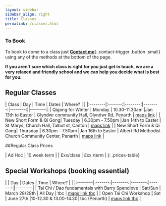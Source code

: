 ```yaml
---
layout: sidebar
sidebar_align: right
title: Classes
permalink: /classes.html
---
```


### To Book 

To book to come to a class just [**Contact me**](#contact-trigger){:.contact-trigger .button .small} using any of the methods at the bottom of the page.

**If you aren't sure which class is right for you just get in touch, we are a very relaxed and friendly school and we can help you decide what is best for you.**

## Regular Classes

| Class | Day | Time | Dates | Where? |   |
|:--------|:-------:|--------:|--------:|--------:||--------:|
| Qigong for Winter | Monday |  10.30-11.30am |Jan 13th to Easter | Glyndwr community Hall, Glyndwr Rd, Penarth  | [maps link](http://www.streetmap.co.uk/map.srf?x=317249&y=171364&z=0&sv=CF64+3ND&st=2&pc=CF64+3ND&mapp=map.srf&searchp=ids.srf) |
| New Short Form & Qi Gong| Tuesday | 6.30pm - 7.50pm |Jan 14th to Easter | St Marys, Church Hall, Talbot st, Canton  | [maps link](http://www.streetmap.co.uk/map.srf?X=317027&Y=176698&A=Y&Z=110) |
| New Short Form & Qi Gong| Thursday | 6.30pm - 7.50pm |Jan 16th to Easter | Albert Rd Methodist Church Community Center, Penarth  | [maps link](http://www.streetmap.co.uk/map.srf?X=317027&Y=176698&A=Y&Z=110) |


##Regular Class Prices

| Ad Hoc  | 10 week term | 
| £xx/class | £xx /term |
{: .prices-table}


## Special Workshops (booking essential)

|  | Day |  Dates | Time | Where? |   |
|:--------|:-------:|--------:|--------:|--------:||--------:|
| Tai Chi / Dao fundamentals with Barry Spendlove | Sat/Sun |  March  28/29th | All Day | tbc | [maps link tbc](#) |
| Open Tai Chi Workshop | Sat | June  27th |10-12.30 & 13.00-14.30| tbc (Penarth) | [maps link tbc](#) |

